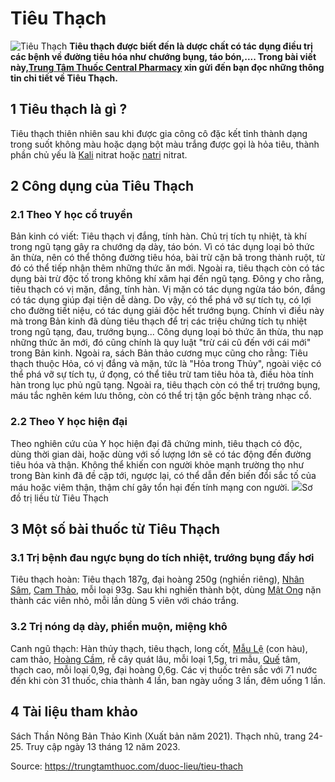# Tiêu Thạch

![Tiêu Thạch](https://trungtamthuoc.com/images/others/tieu-thach-1-5237.jpg)
**Tiêu thạch được biết đến là dược chất có tác dụng điều trị các bệnh về đường tiêu hóa như chướng bụng, táo bón,.... Trong bài viết này,[Trung Tâm Thuốc Central Pharmacy](https://trungtamthuoc.com/ "Trung Tâm Thuốc Central Pharmacy") xin gửi đến bạn đọc những thông tin chi tiết về Tiêu Thạch.**
##  1 Tiêu thạch là gì ?
Tiêu thạch thiên nhiên sau khi được gia công cô đặc kết tỉnh thành dạng trong suốt không màu hoặc dạng bột màu trắng được gọi là hỏa tiêu, thành phần chủ yếu là [Kali](https://trungtamthuoc.com/hoat-chat/kali "Kali") nitrat hoặc [natri](https://trungtamthuoc.com/hoat-chat/natri "natri") nitrat.
##  2 Công dụng của Tiêu Thạch
### 2.1 Theo Y học cổ truyền
Bản kinh có viết: Tiêu thạch vị đắng, tính hàn. Chủ trị tích tụ nhiệt, tà khí trong ngũ tạng gây ra chướng dạ dày, táo bón. Vì có tác dụng loại bỏ thức ăn thừa, nên có thể thông đường tiêu hóa, bài trừ cặn bã trong thành ruột, từ đó có thể tiếp nhận thêm những thức ăn mới. Ngoài ra, tiêu thạch còn có tác dụng bài trừ độc tố trong không khí xâm hại đến ngũ tạng.
Đông y cho rằng, tiêu thạch có vị mặn, đắng, tính hàn. Vị mặn có tác dụng ngừa táo bón, đắng có tác dụng giúp đại tiện dễ dàng. Do vậy, có thể phá vỡ sự tích tụ, có lợi cho đường tiết niệu, có tác dụng giải độc hết trướng bụng. Chính vì điều này mà trong Bản kinh đã dùng tiêu thạch để trị các triệu chứng tích tụ nhiệt trong ngũ tạng, đau, trướng bụng... Công dụng loại bỏ thức ăn thừa, thu nạp những thức ăn mới, đó cũng chính là quy luật "trừ cái cũ đến với cái mới" trong Bản kinh. Ngoài ra, sách Bản thảo cương mục cũng cho rằng: Tiêu thạch thuộc Hỏa, có vị đắng và mặn, tức là "Hỏa trong Thủy", ngoài việc có thể phá vỡ sự tích tụ, ứ đọng, có thể tiêu trừ tam tiêu hỏa tà, điều hòa tính hàn trong lục phủ ngũ tạng. Ngoài ra, tiêu thạch còn có thể trị trướng bụng, máu tắc nghẽn kém lưu thông, còn có thể trị tận gốc bệnh tràng nhạc cổ.
### 2.2 Theo Y học hiện đại
Theo nghiên cứu của Y học hiện đại đã chứng minh, tiêu thạch có độc, dùng thời gian dài, hoặc dùng với số lượng lớn sẽ có tác động đến đường tiêu hóa và thận. Không thể khiến con người khỏe mạnh trường thọ như trong Bàn kinh đã đề cập tới, ngược lại, có thể dẫn đến biến đổi sắc tố của máu hoặc viêm thận, thậm chí gây tổn hại đến tính mạng con người.
![](https://trungtamthuoc.com/images/item/tieu-thach-2.jpg)Sơ đồ trị liều từ Tiêu Thạch
##  3 Một số bài thuốc từ Tiêu Thạch
### 3.1 Trị bệnh đau ngực bụng do tích nhiệt, trướng bụng đầy hơi
Tiêu thạch hoàn: Tiêu thạch 187g, đại hoàng 250g (nghiền riêng), [Nhân Sâm](https://trungtamthuoc.com/duoc-lieu/nhan-sam "Nhân Sâm"), [Cam Thảo](https://trungtamthuoc.com/duoc-lieu/cam-thao-32 "Cam Thảo"), mỗi loại 93g. Sau khi nghiền thành bột, dùng [Mật Ong](https://trungtamthuoc.com/hoat-chat/mat-ong "Mật Ong") nặn thành các viên nhỏ, mỗi lần dùng 5 viên với cháo trắng.
### 3.2 Trị nóng dạ dày, phiền muộn, miệng khô
Canh ngũ thạch: Hàn thủy thạch, tiêu thạch, long cốt, [Mẫu Lệ](https://trungtamthuoc.com/hoat-chat/mau-le "Mẫu Lệ") (con hàu), cam thảo, [Hoàng Cầm](https://trungtamthuoc.com/duoc-lieu/hoang-cam "Hoàng Cầm"), rễ cây quát lâu, mỗi loại 1,5g, tri mẫu, [Quế](https://trungtamthuoc.com/hoat-chat/que "Quế") tâm, thạch cao, mỗi loại 0,9g, đại hoàng 0,6g. Các vị thuốc trên sắc với 71 nước đến khi còn 31 thuốc, chia thành 4 lần, ban ngày uống 3 lần, đêm uống 1 lần.
##  4 Tài liệu tham khảo
Sách Thần Nông Bản Thảo Kinh (Xuất bản năm 2021). Thạch nhũ, trang 24-25. Truy cập ngày 13 tháng 12 năm 2023.


Source: https://trungtamthuoc.com/duoc-lieu/tieu-thach